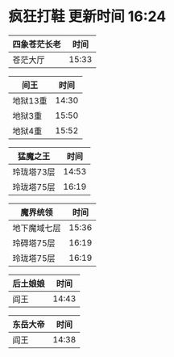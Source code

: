 # 疯狂打鞋 更新时间 16:24

| 四象苍茫长老   | 时间    |
|--------|-------|
| 苍茫大厅 | 15:33 |

| 间王   | 时间    |
|--------|-------|
| 地狱13重 | 14:30 |
| 地狱3重 | 15:50 |
| 地狱4重 | 15:52 |

| 猛魔之王   | 时间    |
|--------|-------|
| 玲珑塔73层 | 14:53 |
| 玲珑塔75层 | 16:19 |

| 魔界统领   | 时间    |
|--------|-------|
| 地下魔域七层 | 15:36 |
| 玲碍塔75层 | 16:19 |
| 玲珑塔75层 | 16:19 |

| 后土娘娘   | 时间    |
|--------|-------|
| 阎王 | 14:43 |

| 东岳大帝   | 时间    |
|--------|-------|
| 阎王 | 14:38 |
